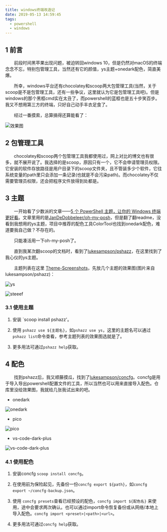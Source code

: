 ```yaml
---
title: windows终端改造记
date: 2019-05-13 14:59:45
tags: 
  - powershell
  - windows
---
```


## 1 前言

&emsp;&emsp;前段时间黑苹果出现问题，被迫转回windows 10，但是仍然对macOS的终端念念不忘，特别包管理工具，当然还有它的颜值，ys主题+onedark配色，简直美爆。

&emsp;&emsp;所幸，windows平台还有chocolatey和scoop两大包管理工具(当然，关于scoop是不是包管理工具，还有一些争议，这里就认为它是包管理工具吧)。但是windows的那个黑框cmd实在太丑了，而powershell的蓝框也是五十步笑百步。我又不想用第三方的终端，只好自己动手丰衣足食了。

&emsp;&emsp;经过一番摸索，总算搞得还算能看了：

![效果图](https://i.loli.net/2019/05/13/5cd92e3dc7cbe33034.png)

## 2 包管理工具

&emsp;&emsp;chocolatey和scoop两个包管理工具我都使用过，网上对比的博文也有很多，就不展开说了。我选择的是scoop，原因只有一个，它不会申请管理员权限。它安装的软件存放路径是用户目录下的scoop文件夹，且不管装多少个软件，它往系统变量的path里只会添加一条记录(也就是不会污染path)。而chocolatey不仅需要管理员权限，还会把程序文件放得到处都是。

## 3 主题

&emsp;&emsp;一开始看了少数派的文章——[5 个 PowerShell 主题，让你的 Windows 终端更好看](https://sspai.com/post/52907)。文章里用的是[JanDeDobbeleer/oh-my-posh](https://github.com/JanDeDobbeleer/oh-my-posh)，但是翻了翻readme，没看到我想用的ys主题，项目中推荐的配色工具ColorTool也找到onedark配色，难道要我自己做？不存在的。

&emsp;&emsp;只能凑活用一下oh-my-posh了。

&emsp;&emsp;直到我某次翻scoop的文档时，看到了[lukesampson/pshazz](https://github.com/lukesampson/pshazz)，在这里找到了我心仪的ys主题。

&emsp;&emsp;主题列表在这里 [Theme-Screenshots](https://github.com/lukesampson/pshazz/wiki/Theme-Screenshots)，先放几个主题的效果图(图片来自lukesampson/pshazz)：

![ys](https://xiangsanliu.oss-cn-hangzhou.aliyuncs.com/img/20200211204206.png)

![steeef](https://xiangsanliu.oss-cn-hangzhou.aliyuncs.com/img/20200211204341.png)

### 3.1 使用主题

1. 安装 `scoop install pshazz'。

2. 使用 `pshazz use ${主题名}`，如`pshazz use ys`，这里的主题名可以通过`pshazz list`命令查看，参考主题列表的效果图选就是了。

3. 更多用法可通过`pshazz help`获取。

## 4 配色

&emsp;&emsp;找到pshazz后，我又顺藤摸瓜，找到了[lukesampson/concfg](https://github.com/lukesampson/concfg)。concfg是用于导入导出powershell配置文件的工具，所以当然也可以用来直接导入配色。仓库里没给效果图，我就给几张我试出来的吧。

- onedark

![onedark](https://xiangsanliu.oss-cn-hangzhou.aliyuncs.com/img/20200211204409.png)

- pico

![pico](https://xiangsanliu.oss-cn-hangzhou.aliyuncs.com/img/20200211204436.png)

- vs-code-dark-plus

![vs-code-dark-plus](https://xiangsanliu.oss-cn-hangzhou.aliyuncs.com/img/20200211204531.png)

### 4.1 使用配色

1. 安装concfg `scoop install concfg`。

2. 在使用前为保险起见，先备份一份`concfg export ${path}`，如`concfg export ~/concfg-backup.json`。

3. 使用 `concfg presets`查看已经预设的配色，`concfg import ${配色名}` 来使用，途中会要求两次确认。也可以通过import命令恢复备份或从网络/本地上导入配色。`concfg import <preset>|<path>|<url>`。

4. 更多用法可通过`concfg help`获取。